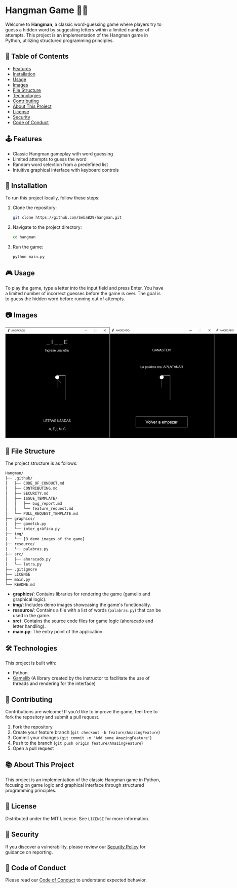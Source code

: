 # Hangman Game 🏴‍☠️

Welcome to **Hangman**, a classic word-guessing game where players try to guess a hidden word by suggesting letters within a limited number of attempts. This project is an implementation of the Hangman game in Python, utilizing structured programming principles.

## 📜 Table of Contents

- [Features](#features)
- [Installation](#installation)
- [Usage](#usage)
- [Images](#images)
- [File Structure](#file-structure)
- [Technologies](#technologies)
- [Contributing](#contributing)
- [About This Project](#about)
- [License](#license)
- [Security](#security)
- [Code of Conduct](#code-of-conduct)

## 🕹️ Features <a name="features"></a>

- Classic Hangman gameplay with word guessing
- Limited attempts to guess the word
- Random word selection from a predefined list
- Intuitive graphical interface with keyboard controls

## 🚀 Installation <a name="installation"></a>

To run this project locally, follow these steps:

1. Clone the repository:
   ```bash
   git clone https://github.com/SebaB29/hangman.git
   ```

2. Navigate to the project directory:
   ```bash
   cd hangman
   ```

3. Run the game:
   ```bash
   python main.py
   ```

## 🎮 Usage <a name="usage"></a>

To play the game, type a letter into the input field and press Enter. You have a limited number of incorrect guesses before the game is over. The goal is to guess the hidden word before running out of attempts.

## 📷 Images <a name="images"></a>

<div style="display: flex;">
    <img alt="Img Hangman" src="img/hangman.jpg" width="330px" height="350px">
    <img alt="Img Ganaste" src="img/ganaste.jpg" width="330px" height="350px">
    <img alt="Img Perdiste" src="img/perdiste.jpg" width="330px" height="350px">
</div>

## 📁 File Structure <a name="file-structure"></a>

The project structure is as follows:

```
Hangman/
├── .github/
│   ├── CODE_OF_CONDUCT.md
│   ├── CONTRIBUTING.md
│   ├── SECURITY.md
│   ├── ISSUE_TEMPLATE/
│   │   ├── bug_report.md
│   │   └── feature_request.md
│   └── PULL_REQUEST_TEMPLATE.md
├── graphics/
│   ├── gamelib.py
│   └── inter_gráfica.py
├── img/
│   └── [3 demo images of the game]
├── resource/
│   └── palabras.py
├── src/
│   ├── ahoracado.py
│   └── letra.py
├── .gitignore
├── LICENSE
├── main.py
└── README.md
```

- **graphics/**: Contains libraries for rendering the game (gamelib and graphical logic).
- **img/**: Includes demo images showcasing the game's functionality.
- **resource/**: Contains a file with a list of words (`palabras.py`) that can be used in the game.
- **src/**: Contains the source code files for game logic (ahoracado and letter handling).
- **main.py**: The entry point of the application.

## 🛠️ Technologies <a name="technologies"></a>

This project is built with:

- Python
- [Gamelib](https://github.com/dessaya/python-gamelib) (A library created by the instructor to facilitate the use of threads and rendering for the interface)

## 🤝 Contributing <a name="contributing"></a>

Contributions are welcome! If you'd like to improve the game, feel free to fork the repository and submit a pull request.

1. Fork the repository
2. Create your feature branch (`git checkout -b feature/AmazingFeature`)
3. Commit your changes (`git commit -m 'Add some AmazingFeature'`)
4. Push to the branch (`git push origin feature/AmazingFeature`)
5. Open a pull request

## 📚 About This Project <a name="about"></a>

This project is an implementation of the classic Hangman game in Python, focusing on game logic and graphical interface through structured programming principles.

## 📄 License <a name="license"></a>

Distributed under the MIT License. See `LICENSE` for more information.

## 🔐 Security <a name="security"></a>

If you discover a vulnerability, please review our [Security Policy](.github/SECURITY.md) for guidance on reporting.

## 📜 Code of Conduct <a name="code-of-conduct"></a>

Please read our [Code of Conduct](.github/CODE_OF_CONDUCT.md) to understand expected behavior.
